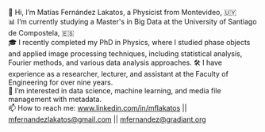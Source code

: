 👋 Hi, I’m Matías Fernández Lakatos, a Physicist from Montevideo, 🇺🇾  
📊 I’m currently studying a Master's in Big Data at the University of Santiago de Compostela, 🇪🇸  
🎓 I recently completed my PhD in Physics, where I studied phase objects and applied image processing techniques, including statistical analysis, Fourier methods, and various data analysis approaches.
🛠️ I have experience as a researcher, lecturer, and assistant at the Faculty of Engineering for over nine years.  
📂 I’m interested in data science, machine learning, and media file management with metadata.  
📫 How to reach me: www.linkedin.com/in/mflakatos || mfernandezlakatos@gmail.com  || mfernandez@gradiant.org  

